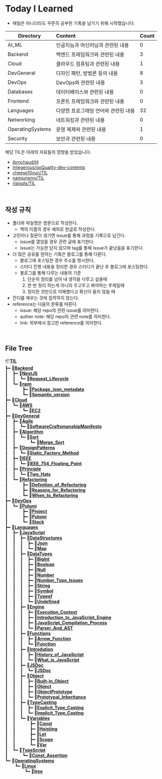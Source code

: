 # Today I Learned

- 매일은 아니더라도 꾸준히 공부한 기록을 남기기 위해 시작했습니다.

| Directory         | Content                              | Count                        |
| ----------------- | :----------------------------------- | ---------------------------- |
| AI_ML             | 인공지능과 머신러닝과 관련된 내용       | 0    |
| Backend           | 백엔드 프레임워크와 관련된 내용         | 3  |
| Cloud             | 클라우드 컴퓨팅과 관련된 내용           | 1    |
| DevGeneral        | 디자인 패턴, 방법론 등의 내용          | 8|
| DevOps            | DevOps와 관련된 내용                  | 3   |
| Databases         | 데이터베이스와 관련된 내용             | 0|
| Frontend          | 프론트 프레임워크와 관련된 내용        | 0 |
| Languages         | 다양한 프로그래밍 언어와 관련된 내용    | 32|
| Networking        | 네트워킹과 관련된 내용                 | 0|
| OperatingSystems  | 운영 체제와 관련된 내용                | 1|
| Security          | 보안과 관련된 내용                    | 0|

해당 TIL은 아래의 자료들의 영향을 받았습니다.
- [jbrnchaud/til](https://github.com/jbranchaud/til)
- [Integerous/goQuality-dev-contents](https://github.com/Integerous/goQuality-dev-contents)
- [cheese10yun/TIL](https://github.com/cheese10yun/TIL)
- [namjunemy/TIL](https://github.com/namjunemy/TIL)
- [rlaisqls/TIL](https://github.com/rlaisqls/TIL)

<br>

## 작성 규칙
- 폴더와 파일명은 영문으로 작성한다.
  - 책의 이름의 경우 예외로 한글로 작성한다.
- 고민이나 질문이 생기면 issue를 통해 과정을 기록으로 남긴다.
  - issue를 열었을 경우 관련 글에 표기한다.
  - issue는 가능한 닫지 않으며 tag를 통해 issue가 끝났음을 표기한다.
- 더 많은 공유를 원하는 기록은 블로그를 통해 다룬다.
  - 블로그에 포스팅한 경우 주소를 명시한다.
  - 스터디 진행 내용을 정리한 경우 스터디가 끝난 후 블로그에 포스팅한다.
  - 블로그를 통해 다루는 내용의 기준
    1. 단순히 정리를 넘어 내 생각을 다루고 싶을때
    2. 한 번 정리 하는게 아니라 두고두고 봐야하는 주제일때
    3. 정리한 것만으로 이해했다고 확신이 들지 않을 때
- 잔디를 채우는 것에 집작하지 않는다.
- reference는 다음의 분류를 따른다.
  - issue: 해당 repo의 관련 issue를 의미한다.
  - auther note: 해당 repo의 관련 note를 의미한다.
  - link: 외부에서 참고한 reference를 의미한다.

<br>

## File Tree

📦[**TIL**](./)</br>
┣━&nbsp;📂[**Backend**](./Backend)</br>
┃  &nbsp;&nbsp;┣━&nbsp;📂[**NestJS**](./Backend/NestJS)</br>
┃  &nbsp;&nbsp;┃  &nbsp;&nbsp;┗━&nbsp;📄[**Request_Lifecycle**](./Backend/NestJS/Request_Lifecycle.md)</br>
┃  &nbsp;&nbsp;┗━&nbsp;📂[**npm**](./Backend/npm)</br>
┃  &nbsp;&nbsp;&nbsp;&nbsp;&nbsp;&nbsp;&nbsp;&nbsp;&nbsp;&nbsp;┣━&nbsp;📄[**Package_json_metadata**](./Backend/npm/Package_json_metadata.md)</br>
┃  &nbsp;&nbsp;&nbsp;&nbsp;&nbsp;&nbsp;&nbsp;&nbsp;&nbsp;&nbsp;┗━&nbsp;📄[**Semantic_version**](./Backend/npm/Semantic_version.md)</br>
┣━&nbsp;📂[**Cloud**](./Cloud)</br>
┃  &nbsp;&nbsp;┗━&nbsp;📂[**AWS**](./Cloud/AWS)</br>
┃  &nbsp;&nbsp;&nbsp;&nbsp;&nbsp;&nbsp;&nbsp;&nbsp;&nbsp;&nbsp;┗━&nbsp;📄[**EC2**](./Cloud/AWS/EC2.md)</br>
┣━&nbsp;📂[**DevGeneral**](./DevGeneral)</br>
┃  &nbsp;&nbsp;┣━&nbsp;📂[**Agile**](./DevGeneral/Agile)</br>
┃  &nbsp;&nbsp;┃  &nbsp;&nbsp;┗━&nbsp;📄[**SoftwareCraftsmanshipManifesto**](./DevGeneral/Agile/SoftwareCraftsmanshipManifesto.md)</br>
┃  &nbsp;&nbsp;┣━&nbsp;📂[**Algorithm**](./DevGeneral/Algorithm)</br>
┃  &nbsp;&nbsp;┃  &nbsp;&nbsp;┗━&nbsp;📂[**Sort**](./DevGeneral/Algorithm/Sort)</br>
┃  &nbsp;&nbsp;┃  &nbsp;&nbsp;&nbsp;&nbsp;&nbsp;&nbsp;&nbsp;&nbsp;&nbsp;&nbsp;┗━&nbsp;📄[**Merge_Sort**](./DevGeneral/Algorithm/Sort/Merge_Sort.md)</br>
┃  &nbsp;&nbsp;┣━&nbsp;📂[**DesignPatterns**](./DevGeneral/DesignPatterns)</br>
┃  &nbsp;&nbsp;┃  &nbsp;&nbsp;┗━&nbsp;📄[**Static_Factory_Method**](./DevGeneral/DesignPatterns/Static_Factory_Method.md)</br>
┃  &nbsp;&nbsp;┣━&nbsp;📂[**IEEE**](./DevGeneral/IEEE)</br>
┃  &nbsp;&nbsp;┃  &nbsp;&nbsp;┗━&nbsp;📄[**IEEE_754_Floating_Point**](./DevGeneral/IEEE/IEEE_754_Floating_Point.md)</br>
┃  &nbsp;&nbsp;┣━&nbsp;📂[**Principle**](./DevGeneral/Principle)</br>
┃  &nbsp;&nbsp;┃  &nbsp;&nbsp;┗━&nbsp;📄[**Two_Hats**](./DevGeneral/Principle/Two_Hats.md)</br>
┃  &nbsp;&nbsp;┗━&nbsp;📂[**Refactoring**](./DevGeneral/Refactoring)</br>
┃  &nbsp;&nbsp;&nbsp;&nbsp;&nbsp;&nbsp;&nbsp;&nbsp;&nbsp;&nbsp;┣━&nbsp;📄[**Definition_of_Refactoring**](./DevGeneral/Refactoring/Definition_of_Refactoring.md)</br>
┃  &nbsp;&nbsp;&nbsp;&nbsp;&nbsp;&nbsp;&nbsp;&nbsp;&nbsp;&nbsp;┣━&nbsp;📄[**Reasons_for_Refactoring**](./DevGeneral/Refactoring/Reasons_for_Refactoring.md)</br>
┃  &nbsp;&nbsp;&nbsp;&nbsp;&nbsp;&nbsp;&nbsp;&nbsp;&nbsp;&nbsp;┗━&nbsp;📄[**When_to_Refactoring**](./DevGeneral/Refactoring/When_to_Refactoring.md)</br>
┣━&nbsp;📂[**DevOps**](./DevOps)</br>
┃  &nbsp;&nbsp;┗━&nbsp;📂[**Pulumi**](./DevOps/Pulumi)</br>
┃  &nbsp;&nbsp;&nbsp;&nbsp;&nbsp;&nbsp;&nbsp;&nbsp;&nbsp;&nbsp;┣━&nbsp;📄[**Project**](./DevOps/Pulumi/Project.md)</br>
┃  &nbsp;&nbsp;&nbsp;&nbsp;&nbsp;&nbsp;&nbsp;&nbsp;&nbsp;&nbsp;┣━&nbsp;📄[**Pulumi**](./DevOps/Pulumi/Pulumi.md)</br>
┃  &nbsp;&nbsp;&nbsp;&nbsp;&nbsp;&nbsp;&nbsp;&nbsp;&nbsp;&nbsp;┗━&nbsp;📄[**Stack**](./DevOps/Pulumi/Stack.md)</br>
┣━&nbsp;📂[**Languages**](./Languages)</br>
┃  &nbsp;&nbsp;┣━&nbsp;📂[**JavaScript**](./Languages/JavaScript)</br>
┃  &nbsp;&nbsp;┃  &nbsp;&nbsp;┣━&nbsp;📂[**DataStructures**](./Languages/JavaScript/DataStructures)</br>
┃  &nbsp;&nbsp;┃  &nbsp;&nbsp;┃  &nbsp;&nbsp;┣━&nbsp;📄[**Json**](./Languages/JavaScript/DataStructures/Json.md)</br>
┃  &nbsp;&nbsp;┃  &nbsp;&nbsp;┃  &nbsp;&nbsp;┗━&nbsp;📄[**Map**](./Languages/JavaScript/DataStructures/Map.md)</br>
┃  &nbsp;&nbsp;┃  &nbsp;&nbsp;┣━&nbsp;📂[**DataTypes**](./Languages/JavaScript/DataTypes)</br>
┃  &nbsp;&nbsp;┃  &nbsp;&nbsp;┃  &nbsp;&nbsp;┣━&nbsp;📄[**BigInt**](./Languages/JavaScript/DataTypes/BigInt.md)</br>
┃  &nbsp;&nbsp;┃  &nbsp;&nbsp;┃  &nbsp;&nbsp;┣━&nbsp;📄[**Boolean**](./Languages/JavaScript/DataTypes/Boolean.md)</br>
┃  &nbsp;&nbsp;┃  &nbsp;&nbsp;┃  &nbsp;&nbsp;┣━&nbsp;📄[**Null**](./Languages/JavaScript/DataTypes/Null.md)</br>
┃  &nbsp;&nbsp;┃  &nbsp;&nbsp;┃  &nbsp;&nbsp;┣━&nbsp;📄[**Number**](./Languages/JavaScript/DataTypes/Number.md)</br>
┃  &nbsp;&nbsp;┃  &nbsp;&nbsp;┃  &nbsp;&nbsp;┣━&nbsp;📄[**Number_Type_Issues**](./Languages/JavaScript/DataTypes/Number_Type_Issues.md)</br>
┃  &nbsp;&nbsp;┃  &nbsp;&nbsp;┃  &nbsp;&nbsp;┣━&nbsp;📄[**String**](./Languages/JavaScript/DataTypes/String.md)</br>
┃  &nbsp;&nbsp;┃  &nbsp;&nbsp;┃  &nbsp;&nbsp;┣━&nbsp;📄[**Symbol**](./Languages/JavaScript/DataTypes/Symbol.md)</br>
┃  &nbsp;&nbsp;┃  &nbsp;&nbsp;┃  &nbsp;&nbsp;┣━&nbsp;📄[**Typeof**](./Languages/JavaScript/DataTypes/Typeof.md)</br>
┃  &nbsp;&nbsp;┃  &nbsp;&nbsp;┃  &nbsp;&nbsp;┗━&nbsp;📄[**Undefined**](./Languages/JavaScript/DataTypes/Undefined.md)</br>
┃  &nbsp;&nbsp;┃  &nbsp;&nbsp;┣━&nbsp;📂[**Engine**](./Languages/JavaScript/Engine)</br>
┃  &nbsp;&nbsp;┃  &nbsp;&nbsp;┃  &nbsp;&nbsp;┣━&nbsp;📄[**Execution_Context**](./Languages/JavaScript/Engine/Execution_Context.md)</br>
┃  &nbsp;&nbsp;┃  &nbsp;&nbsp;┃  &nbsp;&nbsp;┣━&nbsp;📄[**Introduction_to_JavaScript_Engine**](./Languages/JavaScript/Engine/Introduction_to_JavaScript_Engine.md)</br>
┃  &nbsp;&nbsp;┃  &nbsp;&nbsp;┃  &nbsp;&nbsp;┣━&nbsp;📄[**JavaScript_Compilation_Process**](./Languages/JavaScript/Engine/JavaScript_Compilation_Process.md)</br>
┃  &nbsp;&nbsp;┃  &nbsp;&nbsp;┃  &nbsp;&nbsp;┗━&nbsp;📄[**Parser_And_AST**](./Languages/JavaScript/Engine/Parser_And_AST.md)</br>
┃  &nbsp;&nbsp;┃  &nbsp;&nbsp;┣━&nbsp;📂[**Functions**](./Languages/JavaScript/Functions)</br>
┃  &nbsp;&nbsp;┃  &nbsp;&nbsp;┃  &nbsp;&nbsp;┣━&nbsp;📄[**Arrow_Function**](./Languages/JavaScript/Functions/Arrow_Function.md)</br>
┃  &nbsp;&nbsp;┃  &nbsp;&nbsp;┃  &nbsp;&nbsp;┗━&nbsp;📄[**Function**](./Languages/JavaScript/Functions/Function.md)</br>
┃  &nbsp;&nbsp;┃  &nbsp;&nbsp;┣━&nbsp;📂[**Introdution**](./Languages/JavaScript/Introdution)</br>
┃  &nbsp;&nbsp;┃  &nbsp;&nbsp;┃  &nbsp;&nbsp;┣━&nbsp;📄[**History_of_JavaScript**](./Languages/JavaScript/Introdution/History_of_JavaScript.md)</br>
┃  &nbsp;&nbsp;┃  &nbsp;&nbsp;┃  &nbsp;&nbsp;┗━&nbsp;📄[**What_is_JavaScript**](./Languages/JavaScript/Introdution/What_is_JavaScript.md)</br>
┃  &nbsp;&nbsp;┃  &nbsp;&nbsp;┣━&nbsp;📂[**JSDoc**](./Languages/JavaScript/JSDoc)</br>
┃  &nbsp;&nbsp;┃  &nbsp;&nbsp;┃  &nbsp;&nbsp;┗━&nbsp;📄[**JSDoc**](./Languages/JavaScript/JSDoc/JSDoc.md)</br>
┃  &nbsp;&nbsp;┃  &nbsp;&nbsp;┣━&nbsp;📂[**Object**](./Languages/JavaScript/Object)</br>
┃  &nbsp;&nbsp;┃  &nbsp;&nbsp;┃  &nbsp;&nbsp;┣━&nbsp;📄[**Built-in_Object**](./Languages/JavaScript/Object/Built-in_Object.md)</br>
┃  &nbsp;&nbsp;┃  &nbsp;&nbsp;┃  &nbsp;&nbsp;┣━&nbsp;📄[**Object**](./Languages/JavaScript/Object/Object.md)</br>
┃  &nbsp;&nbsp;┃  &nbsp;&nbsp;┃  &nbsp;&nbsp;┣━&nbsp;📄[**ObjectPrototype**](./Languages/JavaScript/Object/ObjectPrototype.md)</br>
┃  &nbsp;&nbsp;┃  &nbsp;&nbsp;┃  &nbsp;&nbsp;┗━&nbsp;📄[**Prototypal_Inheritance**](./Languages/JavaScript/Object/Prototypal_Inheritance.md)</br>
┃  &nbsp;&nbsp;┃  &nbsp;&nbsp;┣━&nbsp;📂[**TypeCasting**](./Languages/JavaScript/TypeCasting)</br>
┃  &nbsp;&nbsp;┃  &nbsp;&nbsp;┃  &nbsp;&nbsp;┣━&nbsp;📄[**Explicit_Type_Casting**](./Languages/JavaScript/TypeCasting/Explicit_Type_Casting.md)</br>
┃  &nbsp;&nbsp;┃  &nbsp;&nbsp;┃  &nbsp;&nbsp;┗━&nbsp;📄[**Implicit_Type_Casting**](./Languages/JavaScript/TypeCasting/Implicit_Type_Casting.md)</br>
┃  &nbsp;&nbsp;┃  &nbsp;&nbsp;┗━&nbsp;📂[**Variables**](./Languages/JavaScript/Variables)</br>
┃  &nbsp;&nbsp;┃  &nbsp;&nbsp;&nbsp;&nbsp;&nbsp;&nbsp;&nbsp;&nbsp;&nbsp;&nbsp;┣━&nbsp;📄[**Const**](./Languages/JavaScript/Variables/Const.md)</br>
┃  &nbsp;&nbsp;┃  &nbsp;&nbsp;&nbsp;&nbsp;&nbsp;&nbsp;&nbsp;&nbsp;&nbsp;&nbsp;┣━&nbsp;📄[**Hoisting**](./Languages/JavaScript/Variables/Hoisting.md)</br>
┃  &nbsp;&nbsp;┃  &nbsp;&nbsp;&nbsp;&nbsp;&nbsp;&nbsp;&nbsp;&nbsp;&nbsp;&nbsp;┣━&nbsp;📄[**Let**](./Languages/JavaScript/Variables/Let.md)</br>
┃  &nbsp;&nbsp;┃  &nbsp;&nbsp;&nbsp;&nbsp;&nbsp;&nbsp;&nbsp;&nbsp;&nbsp;&nbsp;┣━&nbsp;📄[**Scope**](./Languages/JavaScript/Variables/Scope.md)</br>
┃  &nbsp;&nbsp;┃  &nbsp;&nbsp;&nbsp;&nbsp;&nbsp;&nbsp;&nbsp;&nbsp;&nbsp;&nbsp;┗━&nbsp;📄[**Var**](./Languages/JavaScript/Variables/Var.md)</br>
┃  &nbsp;&nbsp;┗━&nbsp;📂[**TypeScript**](./Languages/TypeScript)</br>
┃  &nbsp;&nbsp;&nbsp;&nbsp;&nbsp;&nbsp;&nbsp;&nbsp;&nbsp;&nbsp;┗━&nbsp;📄[**Const_Assertion**](./Languages/TypeScript/Const_Assertion.md)</br>
┗━&nbsp;📂[**OperatingSystems**](./OperatingSystems)</br>
&nbsp;&nbsp;&nbsp;&nbsp;&nbsp;&nbsp;&nbsp;&nbsp;┗━&nbsp;📂[**Linux**](./OperatingSystems/Linux)</br>
&nbsp;&nbsp;&nbsp;&nbsp;&nbsp;&nbsp;&nbsp;&nbsp;&nbsp;&nbsp;&nbsp;&nbsp;&nbsp;&nbsp;&nbsp;&nbsp;┗━&nbsp;📄[**tree**](./OperatingSystems/Linux/tree.md)</br>
